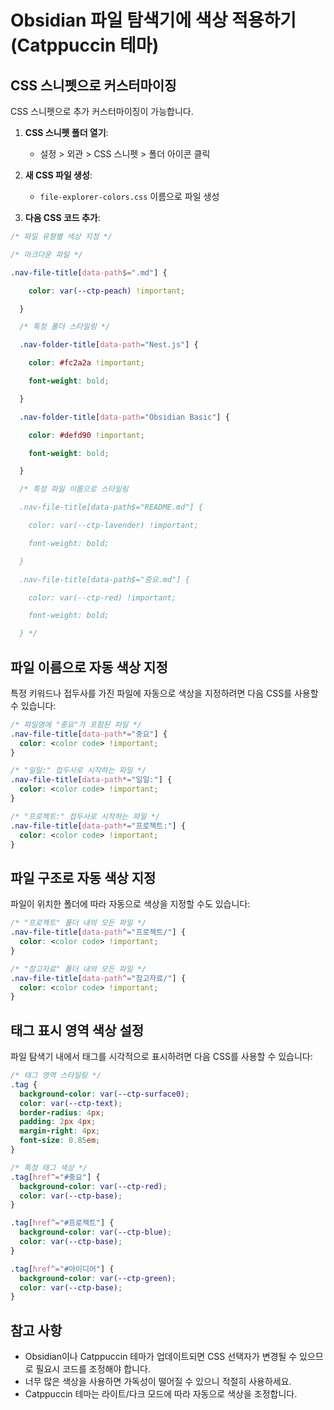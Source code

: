 # Obsidian 파일 탐색기에 색상 적용하기 (Catppuccin 테마)

## CSS 스니펫으로 커스터마이징

CSS 스니펫으로 추가 커스터마이징이 가능합니다.

1. **CSS 스니펫 폴더 열기**:
    - 설정 > 외관 > CSS 스니펫 > 폴더 아이콘 클릭

2. **새 CSS 파일 생성**:
    - `file-explorer-colors.css` 이름으로 파일 생성

3. **다음 CSS 코드 추가**:
    

```css
/* 파일 유형별 색상 지정 */

/* 마크다운 파일 */

.nav-file-title[data-path$=".md"] {

    color: var(--ctp-peach) !important;

  }

  /* 특정 폴더 스타일링 */

  .nav-folder-title[data-path="Nest.js"] {

    color: #fc2a2a !important;

    font-weight: bold;

  }

  .nav-folder-title[data-path="Obsidian Basic"] {

    color: #defd90 !important;

    font-weight: bold;

  }

  /* 특정 파일 이름으로 스타일링

  .nav-file-title[data-path$="README.md"] {

    color: var(--ctp-lavender) !important;

    font-weight: bold;

  }

  .nav-file-title[data-path$="중요.md"] {

    color: var(--ctp-red) !important;

    font-weight: bold;

  } */
```

## 파일 이름으로 자동 색상 지정

특정 키워드나 접두사를 가진 파일에 자동으로 색상을 지정하려면 다음 CSS를 사용할 수 있습니다:

```css
/* 파일명에 "중요"가 포함된 파일 */
.nav-file-title[data-path*="중요"] {
  color: <color code> !important;
}

/* "일일:" 접두사로 시작하는 파일 */
.nav-file-title[data-path*="일일:"] {
  color: <color code> !important;
}

/* "프로젝트:" 접두사로 시작하는 파일 */
.nav-file-title[data-path*="프로젝트:"] {
  color: <color code> !important;
}
```

## 파일 구조로 자동 색상 지정

파일이 위치한 폴더에 따라 자동으로 색상을 지정할 수도 있습니다:

```css
/* "프로젝트" 폴더 내의 모든 파일 */
.nav-file-title[data-path^="프로젝트/"] {
  color: <color code> !important;
}

/* "참고자료" 폴더 내의 모든 파일 */
.nav-file-title[data-path^="참고자료/"] {
  color: <color code> !important;
}
```

## 태그 표시 영역 색상 설정

파일 탐색기 내에서 태그를 시각적으로 표시하려면 다음 CSS를 사용할 수 있습니다:

```css
/* 태그 영역 스타일링 */
.tag {
  background-color: var(--ctp-surface0);
  color: var(--ctp-text);
  border-radius: 4px;
  padding: 2px 4px;
  margin-right: 4px;
  font-size: 0.85em;
}

/* 특정 태그 색상 */
.tag[href^="#중요"] {
  background-color: var(--ctp-red);
  color: var(--ctp-base);
}

.tag[href^="#프로젝트"] {
  background-color: var(--ctp-blue);
  color: var(--ctp-base);
}

.tag[href^="#아이디어"] {
  background-color: var(--ctp-green);
  color: var(--ctp-base);
}
```

## 참고 사항

- Obsidian이나 Catppuccin 테마가 업데이트되면 CSS 선택자가 변경될 수 있으므로 필요시 코드를 조정해야 합니다.
- 너무 많은 색상을 사용하면 가독성이 떨어질 수 있으니 적절히 사용하세요.
- Catppuccin 테마는 라이트/다크 모드에 따라 자동으로 색상을 조정합니다.